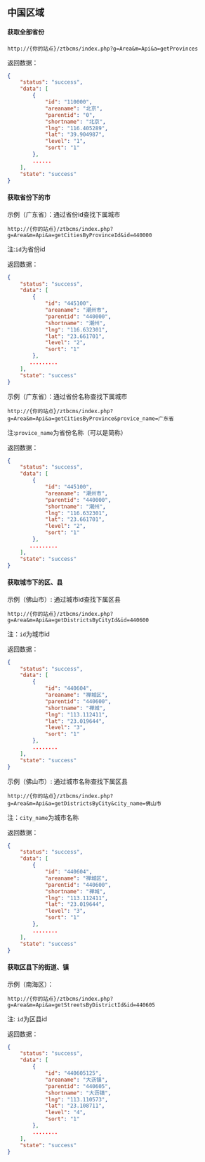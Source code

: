 ## 中国区域


#### 获取全部省份

`http://{你的站点}/ztbcms/index.php?g=Area&m=Api&a=getProvinces`

返回数据：
```json
{
    "status": "success",
    "data": [
        {
            "id": "110000",
            "areaname": "北京",
            "parentid": "0",
            "shortname": "北京",
            "lng": "116.405289",
            "lat": "39.904987",
            "level": "1",
            "sort": "1"
        },
        ......
    ],
    "state": "success"
}

```


#### 获取省份下的市

示例（广东省）：通过省份id查找下属城市

`http://{你的站点}/ztbcms/index.php?g=Area&m=Api&a=getCitiesByProvinceId&id=440000`

注:`id`为省份id

返回数据：
```json
{
    "status": "success",
    "data": [
        {
            "id": "445100",
            "areaname": "潮州市",
            "parentid": "440000",
            "shortname": "潮州",
            "lng": "116.632301",
            "lat": "23.661701",
            "level": "2",
            "sort": "1"
        },
       .........
    ],
    "state": "success"
}

```

示例（广东省）：通过省份名称查找下属城市

`http://{你的站点}/ztbcms/index.php?g=Area&m=Api&a=getCitiesByProvince&provice_name=广东省`

注:`provice_name`为省份名称（可以是简称）

返回数据：
```json
{
    "status": "success",
    "data": [
        {
            "id": "445100",
            "areaname": "潮州市",
            "parentid": "440000",
            "shortname": "潮州",
            "lng": "116.632301",
            "lat": "23.661701",
            "level": "2",
            "sort": "1"
        },
       .........
    ],
    "state": "success"
}

```



#### 获取城市下的区、县

示例（佛山市）: 通过城市id查找下属区县

`http://{你的站点}/ztbcms/index.php?g=Area&m=Api&a=getDistrictsByCityId&id=440600`

注：`id`为城市id

返回数据：
```json
{
    "status": "success",
    "data": [
        {
            "id": "440604",
            "areaname": "禅城区",
            "parentid": "440600",
            "shortname": "禅城",
            "lng": "113.112411",
            "lat": "23.019644",
            "level": "3",
            "sort": "1"
        },
        ........
    ],
    "state": "success"
}

```

示例（佛山市）: 通过城市名称查找下属区县

`http://{你的站点}/ztbcms/index.php?g=Area&m=Api&a=getDistrictsByCity&city_name=佛山市`

注：`city_name`为城市名称

返回数据：
```json
{
    "status": "success",
    "data": [
        {
            "id": "440604",
            "areaname": "禅城区",
            "parentid": "440600",
            "shortname": "禅城",
            "lng": "113.112411",
            "lat": "23.019644",
            "level": "3",
            "sort": "1"
        },
        ........
    ],
    "state": "success"
}

```


#### 获取区县下的街道、镇

示例（南海区）：

`http://{你的站点}/ztbcms/index.php?g=Area&m=Api&a=getStreetsByDistrictId&id=440605`

注: `id`为区县id

返回数据：
```json
{
    "status": "success",
    "data": [
        {
            "id": "440605125",
            "areaname": "大沥镇",
            "parentid": "440605",
            "shortname": "大沥镇",
            "lng": "113.110573",
            "lat": "23.108711",
            "level": "4",
            "sort": "1"
        },
        ........
    ],
    "state": "success"
}

```

